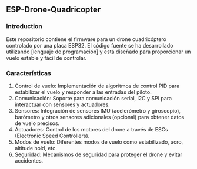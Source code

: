 ## ESP-Drone-Quadricopter

### Introduction

Este repositorio contiene el firmware para un drone cuadricóptero controlado por una placa ESP32. El código fuente se ha desarrollado utilizando [lenguaje de programación] y está diseñado para proporcionar un vuelo estable y fácil de controlar.

### Características
1. Control de vuelo: Implementación de algoritmos de control PID para estabilizar el vuelo y responder a las entradas del piloto.
2. Comunicación: Soporte para comunicación serial, I2C y SPI para interactuar con sensores y actuadores.
3. Sensores: Integración de sensores IMU (acelerómetro y giroscopio), barómetro y otros sensores adicionales (opcional) para obtener datos de vuelo precisos.
4. Actuadores: Control de los motores del drone a través de ESCs (Electronic Speed Controllers).
5. Modos de vuelo: Diferentes modos de vuelo como estabilizado, acro, altitude hold, etc.
6. Seguridad: Mecanismos de seguridad para proteger el drone y evitar accidentes.
